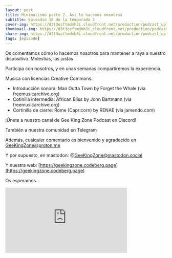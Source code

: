 ```yaml
---
layout: post
title: Minimalismo parte 2. Asi lo hacemos nosotros
subtitle: Episodio 18 de la temporada 3
cover-img: https://d3t3ozftmdmh3i.cloudfront.net/production/podcast_uploaded_nologo/14743809/14743809-1619370377976-ce118b9b0f9a8.jpg
thumbnail-img: https://d3t3ozftmdmh3i.cloudfront.net/production/podcast_uploaded_nologo/14743809/14743809-1619370377976-ce118b9b0f9a8.jpg
share-img: https://d3t3ozftmdmh3i.cloudfront.net/production/podcast_uploaded_nologo/14743809/14743809-1619370377976-ce118b9b0f9a8.jpg
tags: [episode]
---
```


Os comentamos cómo lo hacemos nosotros para mantener a raya a nuestro dispositivo. Molestias, las justas

Participa con nosotros, y en unas semanas compartiremos la experiencia.

Música con licencias Creative Commons:

*   Introducción sonora: Man Outta Town by Forget the Whale (via freemusicarchive.org)
*   Cotinilla intermedia: African Bliss by John Bartmann (via freemusicarchive.org)
*   Cortinilla de cierre: Rome (Capricorn) by RENAE (via jamendo.com)

¡Únete a nuestro canal de Gee King Zone Podcast en Discord!

También a nuestra comunidad en Telegram

Además, cualquier comentario es bienvenido y agradecido en GeeKingZone@proton.me

Y por supuesto, en mastodon: @GeeKingZone@mastodon.social

Y nuestra web: [https://geekingzone.codeberg.page](https://geekingzone.codeberg.page)

Os esperamos...
<iframe src='https://podcasters.spotify.com/pod/show/geekingzone/embed/episodes/Minimalismo-parte-2--As-lo-hacemos-nosotros-e1qgbho' height='204px' width='380px' frameborder='0' scrolling='no'></iframe>